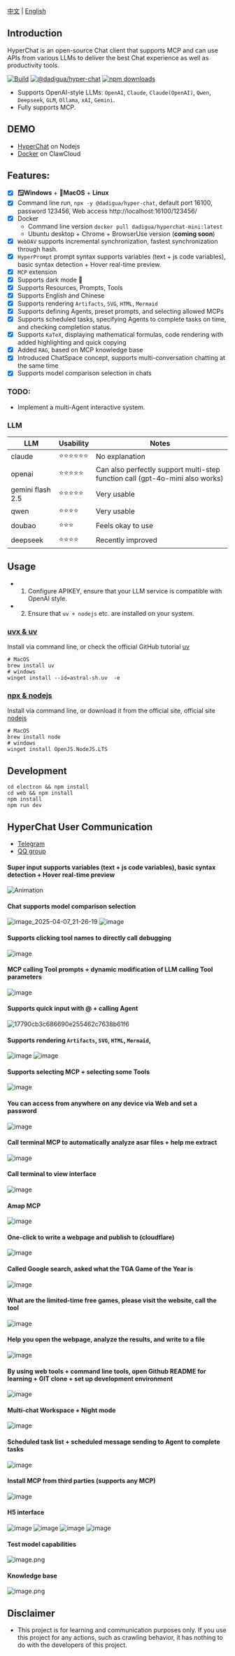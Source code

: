 [中文](README.zh.md) | [English](README.md)


## Introduction

HyperChat is an open-source Chat client that supports MCP and can use APIs from various LLMs to deliver the best Chat experience as well as productivity tools.

[![Build](https://github.com/BigSweetPotatoStudio/HyperChat/actions/workflows/build.yml/badge.svg)](https://github.com/BigSweetPotatoStudio/HyperChat/actions/workflows/build.yml)
[![@dadigua/hyper-chat](https://img.shields.io/npm/v/%40dadigua%2Fhyper-chat)](https://www.npmjs.com/package/@dadigua/hyper-chat)
[![npm downloads](https://img.shields.io/npm/dm/@dadigua/hyper-chat)](https://npm-stat.com/charts.html?package=@dadigua/hyper-chat)


* Supports OpenAI-style LLMs: `OpenAI`, `Claude`, `Claude(OpenAI)`, `Qwen`, `Deepseek`, `GLM`, `Ollama`, `xAI`, `Gemini`.
* Fully supports MCP.

## DEMO

* [HyperChat](https://hyperchat.dadigua.men/123456/) on Nodejs
* [Docker](https://htmivlknrjln.ap-northeast-1.clawcloudrun.com/123456/#/Chat) on ClawCloud

## Features: 

- [x] **🪟Windows** + **🍏MacOS** + **Linux**
- [x] Command line run, `npx -y @dadigua/hyper-chat`, default port 16100, password 123456, Web access http://localhost:16100/123456/
- [x] Docker 
    * Command line version `docker pull dadigua/hyperchat-mini:latest`
    * Ubuntu desktop + Chrome + BrowserUse version (**coming soon**)
- [x] `WebDAV` supports incremental synchronization, fastest synchronization through hash.
- [x] `HyperPrompt` prompt syntax supports variables (text + js code variables), basic syntax detection + Hover real-time preview.
- [x] `MCP` extension
- [x] Supports dark mode 🌙
- [x] Supports Resources, Prompts, Tools
- [x] Supports English and Chinese
- [x] Supports rendering `Artifacts`, `SVG`, `HTML`, `Mermaid`
- [x] Supports defining Agents, preset prompts, and selecting allowed MCPs
- [x] Supports scheduled tasks, specifying Agents to complete tasks on time, and checking completion status.
- [x] Supports `KaTeX`, displaying mathematical formulas, code rendering with added highlighting and quick copying
- [x] Added `RAG`, based on MCP knowledge base
- [x] Introduced ChatSpace concept, supports multi-conversation chatting at the same time
- [x] Supports model comparison selection in chats

### TODO:

- Implement a multi-Agent interactive system.

### LLM

| LLM      | Usability   | Notes                          |
| -------- | -------- | ----------------------------- |
| claude   | ⭐⭐⭐⭐⭐⭐  | No explanation               |
| openai   | ⭐⭐⭐⭐⭐ | Can also perfectly support multi-step function call (gpt-4o-mini also works) |
| gemini flash 2.5   | ⭐⭐⭐⭐⭐ | Very usable                  |
| qwen       | ⭐⭐⭐⭐    | Very usable                  |
| doubao       | ⭐⭐⭐    | Feels okay to use            |
| deepseek | ⭐⭐⭐⭐      | Recently improved            |

## Usage

* 1. Configure APIKEY, ensure that your LLM service is compatible with OpenAI style.
* 2. Ensure that `uv + nodejs` etc. are installed on your system.

### [uvx & uv](https://github.com/astral-sh/uv)

Install via command line, or check the official GitHub tutorial [uv](https://github.com/astral-sh/uv)

```
# MacOS
brew install uv
# windows
winget install --id=astral-sh.uv  -e
```
### [npx & nodejs](https://nodejs.org/en)

Install via command line, or download it from the official site, official site [nodejs](https://nodejs.org/en)
```
# MacOS
brew install node
# windows
winget install OpenJS.NodeJS.LTS
```

## Development

```
cd electron && npm install
cd web && npm install
npm install
npm run dev
```

## HyperChat User Communication

* [Telegram](https://t.me/dadigua001)
* [QQ group](https://qm.qq.com/cgi-bin/qm/qr?k=KrNWdu5sp7H3ves3ZPSd7ppKjQiPrAvZ&jump_from=webapi&authKey=xnW+Lcgk5KLh5NPh3lU0ddz9CFDbXgvjEy35wsYipUrCsqXFcqlvM5Yorh6jkGim)

#### Super input supports variables (text + js code variables), basic syntax detection + Hover real-time preview
![Animation](https://github.com/user-attachments/assets/b1ec72d9-be05-4f9a-bed1-16f4ed72de61)

#### Chat supports model comparison selection
![image_2025-04-07_21-26-19](https://github.com/user-attachments/assets/e8691cd7-0518-4da8-90f2-7dfd8b864a09)
![image](https://github.com/user-attachments/assets/c9cd15c8-9bce-4df9-b2b2-5fc4e9224ea6)

#### Supports clicking tool names to directly call debugging
![image](https://github.com/user-attachments/assets/a9b22e98-d7b7-497a-93aa-c1501763fb8a)

#### MCP calling Tool prompts + dynamic modification of LLM calling Tool parameters
![image](https://github.com/user-attachments/assets/080320e3-37d2-4f5a-ae3d-3517b3d692ad)

#### Supports quick input with @ + calling Agent
![17790cb3c686690e255462c7638b61f6](https://github.com/user-attachments/assets/12fd824c-cad7-4dd7-8df3-699c1da8d1cf)

#### Supports rendering `Artifacts`, `SVG`, `HTML`, `Mermaid`,
![image](https://github.com/user-attachments/assets/d823c671-e989-4f40-aadb-0bc0f3b35175)
![image](https://github.com/user-attachments/assets/869b03fe-f025-4d6d-945c-8dac13d37ee0)

#### Supports selecting MCP + selecting some Tools
![image](https://github.com/user-attachments/assets/9a297608-90be-4960-a4f1-ae627965486b)

#### You can access from anywhere on any device via Web and set a password
![image](https://github.com/user-attachments/assets/a9825e5b-da6d-4e0a-852f-177a3f6df992)

#### Call terminal MCP to automatically analyze asar files + help me extract
![image](https://github.com/user-attachments/assets/f9cc12cd-0c7e-4f2d-9649-4bb31240f4a6)

#### Call terminal to view interface
![image](https://github.com/user-attachments/assets/009317f2-d49b-432a-bb46-a15133d12f9f)

#### Amap MCP
![image](https://github.com/user-attachments/assets/549e8fee-085d-4e8a-86a8-184ebe1053e6)

#### One-click to write a webpage and publish to (cloudflare)
![image](https://github.com/user-attachments/assets/b558cf5c-8b07-4621-a95b-fa1c33181414)

#### Called Google search, asked what the TGA Game of the Year is
![image](https://github.com/user-attachments/assets/36500a06-2260-4727-bfd2-5fedc72e6d58)

#### What are the limited-time free games, please visit the website, call the tool
![image](https://github.com/user-attachments/assets/8961ef09-1498-4730-b25d-75b1dedbc7e5)

#### Help you open the webpage, analyze the results, and write to a file
![image](https://github.com/user-attachments/assets/a036dcf8-ffb4-4070-ac4f-a3b0533f66c2)

#### By using web tools + command line tools, open Github README for learning + GIT clone + set up development environment
![image](https://github.com/user-attachments/assets/fd0d737e-0eaa-4410-85e0-27fd45f0e5a5)

#### Multi-chat Workspace + Night mode
![image](https://github.com/user-attachments/assets/ca9d77d7-d023-431f-8359-6023ab3e338a)

#### Scheduled task list + scheduled message sending to Agent to complete tasks
![image](https://github.com/user-attachments/assets/302a767c-bd00-48e4-ac41-5443d98a4708)

#### Install MCP from third parties (supports any MCP)
![image](https://github.com/user-attachments/assets/8580f194-139c-4d1c-b423-68627663232c)

#### H5 interface
![image](https://github.com/user-attachments/assets/e8349fb5-c98e-4fef-a93d-778079a27237)
![image](https://github.com/user-attachments/assets/8a381114-6b26-4af2-90f2-270c0e85e819)
![image](https://github.com/user-attachments/assets/b1487b6b-2cbc-46d8-ab1e-a335417c23ce)
![image](https://github.com/user-attachments/assets/3a51dab9-375b-479b-8c6b-74a1be0dd037)

#### Test model capabilities
![image.png](./images/image48.png)

#### Knowledge base
![image.png](./images/image50.png)

## Disclaimer

* This project is for learning and communication purposes only. If you use this project for any actions, such as crawling behavior, it has nothing to do with the developers of this project.